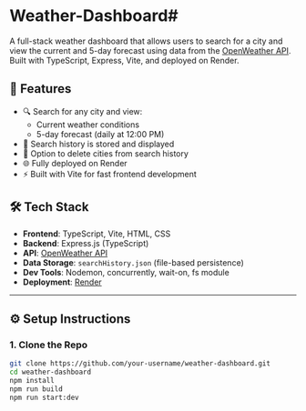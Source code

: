 # Weather-Dashboard# 

A full-stack weather dashboard that allows users to search for a city and view the current and 5-day forecast using data from the [OpenWeather API](https://openweathermap.org/api). Built with TypeScript, Express, Vite, and deployed on Render.

## 🚀 Features

- 🔍 Search for any city and view:
  - Current weather conditions
  - 5-day forecast (daily at 12:00 PM)
- 💾 Search history is stored and displayed
- 🧹 Option to delete cities from search history
- 🌐 Fully deployed on Render
- ⚡ Built with Vite for fast frontend development

## 🛠️ Tech Stack

- **Frontend**: TypeScript, Vite, HTML, CSS
- **Backend**: Express.js (TypeScript)
- **API**: [OpenWeather API](https://openweathermap.org/api)
- **Data Storage**: `searchHistory.json` (file-based persistence)
- **Dev Tools**: Nodemon, concurrently, wait-on, fs module
- **Deployment**: [Render](https://render.com)

---

## ⚙️ Setup Instructions

### 1. Clone the Repo

```bash
git clone https://github.com/your-username/weather-dashboard.git
cd weather-dashboard
npm install
npm run build
npm run start:dev
